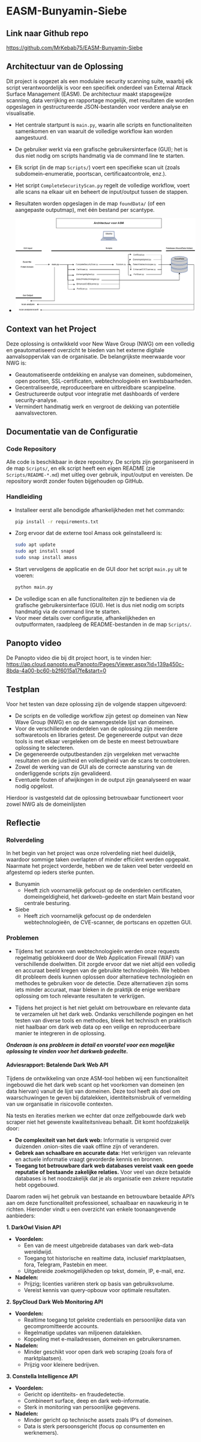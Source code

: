 # EASM-Bunyamin-Siebe

## Link naar Github repo

https://github.com/MrKebab75/EASM-Bunyamin-Siebe

## Architectuur van de Oplossing
Dit project is opgezet als een modulaire security scanning suite, waarbij elk script verantwoordelijk is voor een specifiek onderdeel van External Attack Surface Management (EASM). De architectuur maakt stapsgewijze scanning, data verrijking en rapportage mogelijk, met resultaten die worden opgeslagen in gestructureerde JSON-bestanden voor verdere analyse en visualisatie.

- Het centrale startpunt is `main.py`, waarin alle scripts en functionaliteiten samenkomen en van waaruit de volledige workflow kan worden aangestuurd.
- De gebruiker werkt via een grafische gebruikersinterface (GUI); het is dus niet nodig om scripts handmatig via de command line te starten.
- Elk script (in de map `Scripts/`) voert een specifieke scan uit (zoals subdomein-enumeratie, poortscan, certificaatcontrole, enz.).
- Het script `CompleteSecurityScan.py` regelt de volledige workflow, voert alle scans na elkaar uit en beheert de input/output tussen de stappen.
- Resultaten worden opgeslagen in de map `foundData/` (of een aangepaste outputmap), met één bestand per scantype.

- ![Visualisatie van de architectuur](Architectuur.png)

## Context van het Project
Deze oplossing is ontwikkeld voor New Wave Group (NWG) om een volledig en geautomatiseerd overzicht te bieden van het externe digitale aanvalsoppervlak van de organisatie. De belangrijkste meerwaarde voor NWG is:

- Geautomatiseerde ontdekking en analyse van domeinen, subdomeinen, open poorten, SSL-certificaten, webtechnologieën en kwetsbaarheden.
- Gecentraliseerde, reproduceerbare en uitbreidbare scanpipeline.
- Gestructureerde output voor integratie met dashboards of verdere security-analyse.
- Vermindert handmatig werk en vergroot de dekking van potentiële aanvalsvectoren.

## Documentatie van de Configuratie

### Code Repository
Alle code is beschikbaar in deze repository. De scripts zijn georganiseerd in de map `Scripts/`, en elk script heeft een eigen README (zie `Scripts/README-*.md`) met uitleg over gebruik, input/output en vereisten. De repository wordt zonder fouten bijgehouden op GitHub.

### Handleiding
- Installeer eerst alle benodigde afhankelijkheden met het commando:
  ```bash
  pip install -r requirements.txt
  ```
- Zorg ervoor dat de externe tool Amass ook geïnstalleerd is:
  ```bash
  sudo apt update
  sudo apt install snapd
  sudo snap install amass
  ```
- Start vervolgens de applicatie en de GUI door het script `main.py` uit te voeren:
  ```bash
  python main.py
  ```
- De volledige scan en alle functionaliteiten zijn te bedienen via de grafische gebruikersinterface (GUI). Het is dus niet nodig om scripts handmatig via de command line te starten.
- Voor meer details over configuratie, afhankelijkheden en outputformaten, raadpleeg de README-bestanden in de map `Scripts/`.

## Panopto video
De Panopto video die bij dit project hoort, is te vinden hier: https://ap.cloud.panopto.eu/Panopto/Pages/Viewer.aspx?id=139a450c-8bda-4a00-bc60-b2f6015a17fe&start=0

## Testplan
Voor het testen van deze oplossing zijn de volgende stappen uitgevoerd:

- De scripts en de volledige workflow zijn getest op domeinen van New Wave Group (NWG) en op de samengestelde lijst van domeinen.
- Voor de verschillende onderdelen van de oplossing zijn meerdere softwaretools en libraries getest. De gegenereerde output van deze tools is met elkaar vergeleken om de beste en meest betrouwbare oplossing te selecteren.
- De gegenereerde outputbestanden zijn vergeleken met verwachte resultaten om de juistheid en volledigheid van de scans te controleren.
- Zowel de werking van de GUI als de correcte aansturing van de onderliggende scripts zijn gevalideerd.
- Eventuele fouten of afwijkingen in de output zijn geanalyseerd en waar nodig opgelost.

Hierdoor is vastgesteld dat de oplossing betrouwbaar functioneert voor zowel NWG als de domeinlijsten

## Reflectie

### Rolverdeling
In het begin van het project was onze rolverdeling niet heel duidelijk, waardoor sommige taken overlapten of minder efficiënt werden opgepakt. Naarmate het project vorderde, hebben we de taken veel beter verdeeld en afgestemd op ieders sterke punten.

- Bunyamin
    - Heeft zich voornamelijk gefocust op de onderdelen certificaten, domeingeldigheid, het darkweb-gedeelte en start Main bestand voor centrale besturing.
- Siebe
    - Heeft zich voornamelijk gefocust op de onderdelen webtechnologieën, de CVE-scanner, de portscans en opzetten GUI.

### Problemen

- Tijdens het scannen van webtechnologieën werden onze requests regelmatig geblokkeerd door de Web Application Firewall (WAF) van verschillende doelwitten. Dit zorgde ervoor dat we niet altijd een volledig en accuraat beeld kregen van de gebruikte technologieën. We hebben dit probleem deels kunnen oplossen door alternatieve technologieën en methodes te gebruiken voor de detectie. Deze alternatieven zijn soms iets minder accuraat, maar bleken in de praktijk de enige werkbare oplossing om toch relevante resultaten te verkrijgen.

- Tijdens het project is het niet gelukt om betrouwbare en relevante data te verzamelen uit het dark web. Ondanks verschillende pogingen en het testen van diverse tools en methodes, bleek het technisch en praktisch niet haalbaar om dark web data op een veilige en reproduceerbare manier te integreren in de oplossing. 

***Onderaan is ons probleem in detail en voorstel voor een mogelijke oplossing te vinden voor het darkweb gedeelte.***

#### Adviesrapport: Betalende Dark Web API

Tijdens de ontwikkeling van onze ASM-tool hebben wij een functionaliteit ingebouwd die het dark web scant op het voorkomen van domeinen (en data hiervan) vanuit de lijst van domeinen. Deze tool heeft als doel om waarschuwingen te geven bij datalekken, identiteitsmisbruik of vermelding van uw organisatie in risicovolle contexten.

Na tests en iteraties merken we echter dat onze zelfgebouwde dark web scraper niet het gewenste kwaliteitsniveau behaalt. Dit komt hoofdzakelijk door:
- **De complexiteit van het dark web:** Informatie is verspreid over duizenden .onion-sites die vaak offline zijn of veranderen.
- **Gebrek aan schaalbare en accurate data:** Het verkrijgen van relevante en actuele informatie vraagt gevorderde kennis en bronnen.
- **Toegang tot betrouwbare dark web databases vereist vaak een goede reputatie of bestaande zakelijke relaties.** Voor veel van deze betaalde databases is het noodzakelijk dat je als organisatie een zekere reputatie hebt opgebouwd.

Daarom raden wij het gebruik van bestaande en betrouwbare betaalde API’s aan om deze functionaliteit professioneel, schaalbaar en nauwkeurig in te richten. Hieronder vindt u een overzicht van enkele toonaangevende aanbieders:

**1. DarkOwl Vision API**
- **Voordelen:**
  - Een van de meest uitgebreide databases van dark web-data wereldwijd.
  - Toegang tot historische en realtime data, inclusief marktplaatsen, fora, Telegram, Pastebin en meer.
  - Uitgebreide zoekmogelijkheden op tekst, domein, IP, e-mail, enz.
- **Nadelen:**
  - Prijzig; licenties variëren sterk op basis van gebruiksvolume.
  - Vereist kennis van query-opbouw voor optimale resultaten.

**2. SpyCloud Dark Web Monitoring API**
- **Voordelen:**
  - Realtime toegang tot gelekte credentials en persoonlijke data van gecompromitteerde accounts.
  - Regelmatige updates van miljoenen datalekken.
  - Koppeling met e-mailadressen, domeinen en gebruikersnamen.
- **Nadelen:**
  - Minder geschikt voor open dark web scraping (zoals fora of marktplaatsen).
  - Prijzig voor kleinere bedrijven.

**3. Constella Intelligence API**
- **Voordelen:**
  - Gericht op identiteits- en fraudedetectie.
  - Combineert surface, deep en dark web-informatie.
  - Sterk in monitoring van persoonlijke gegevens.
- **Nadelen:**
  - Minder gericht op technische assets zoals IP’s of domeinen.
  - Data is sterk persoonsgericht (focus op consumenten en werknemers).
